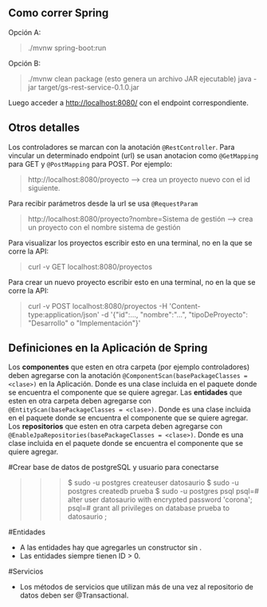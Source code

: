 ## Como correr Spring  
Opción A:
> ./mvnw spring-boot:run  

Opción B:
> ./mvnw clean package  (esto genera un archivo JAR ejecutable)
> java -jar target/gs-rest-service-0.1.0.jar  

Luego acceder a [http://localhost:8080/](http://localhost:8080/) con el endpoint correspondiente.

## Otros detalles  
Los controladores se marcan con la anotación `@RestController`.
Para vincular un determinado endpoint (url) se usan anotacion como `@GetMapping` para GET y `@PostMapping` para POST. Por ejemplo:
> http://localhost:8080/proyecto --> crea un proyecto nuevo con el id siguiente.  

Para recibir parámetros desde la url se usa `@RequestParam`
> http://localhost:8080/proyecto?nombre=Sistema de gestión --> crea un proyecto con el nombre sistema de gestión  

Para visualizar los proyectos escribir esto en una terminal, no en la que se corre la API:
> curl -v GET localhost:8080/proyectos  

Para crear un nuevo proyecto escribir esto en una terminal, no en la que se corre la API:
> curl -v POST localhost:8080/proyectos -H 'Content-type:application/json' -d '{"id":..., "nombre":"...", "tipoDeProyecto": "Desarrollo" o "Implementación"}'  

## Definiciones en la Aplicación de Spring
Los **componentes** que esten en otra carpeta (por ejemplo controladores) deben agregarse con la anotación `@ComponentScan(basePackageClasses = <clase>)` en la Aplicación. Donde <clase> es una clase incluida en el paquete donde se encuentra el componente que se quiere agregar. 
Las **entidades** que esten en otra carpeta deben agregarse con `@EntityScan(basePackageClasses = <clase>)`. Donde <clase> es una clase incluida en el paquete donde se encuentra el componente que se quiere agregar. 
Los **repositorios** que esten en otra carpeta deben agregarse con `@EnableJpaRepositories(basePackageClasses = <clase>)`. Donde <clase> es una clase incluida en el paquete donde se encuentra el componente que se quiere agregar. 

#Crear base de datos de postgreSQL y usuario para conectarse
>>>$ sudo -u postgres createuser datosaurio
$ sudo -u postgres createdb prueba
$ sudo -u postgres psql
psql=# alter user datosaurio with encrypted password 'corona';
psql=# grant all privileges on database prueba to datosaurio ;

#Entidades
- A las entidades hay que agregarles un constructor sin .
- Las entidades siempre tienen ID > 0.

#Servicios
- Los métodos de servicios que utilizan más de una vez al repositorio de datos deben ser @Transactional.